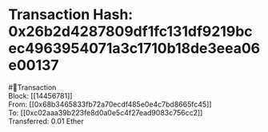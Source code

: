 
Transaction Hash: 0x26b2d4287809df1fc131df9219bcec4963954071a3c1710b18de3eea06e00137
====================================================================================
  
#💸Transaction  
Block: [[14456781]]  
From: [[0x68b3465833fb72a70ecdf485e0e4c7bd8665fc45]]  
To: [[0xc02aaa39b223fe8d0a0e5c4f27ead9083c756cc2]]  
Transferred: 0.01 Ether